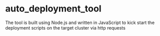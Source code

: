 # auto_deployment_tool
The tool is built using Node.js and written in JavaScript to kick start the deployment scripts on the target cluster via http requests
